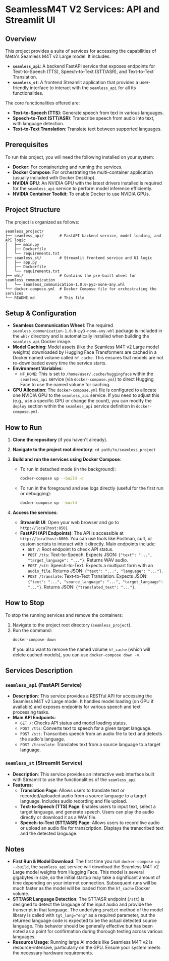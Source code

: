 # SeamlessM4T V2 Services: API and Streamlit UI

## Overview

This project provides a suite of services for accessing the capabilities of Meta's Seamless M4T v2 Large model. It includes:

*   **`seamless_api`**: A backend FastAPI service that exposes endpoints for Text-to-Speech (TTS), Speech-to-Text (STT/ASR), and Text-to-Text Translation.
*   **`seamless_st`**: A frontend Streamlit application that provides a user-friendly interface to interact with the `seamless_api` for all its functionalities.

The core functionalities offered are:
*   **Text-to-Speech (TTS)**: Generate speech from text in various languages.
*   **Speech-to-Text (STT/ASR)**: Transcribe speech from audio into text, with language detection.
*   **Text-to-Text Translation**: Translate text between supported languages.

## Prerequisites

To run this project, you will need the following installed on your system:

*   **Docker**: For containerizing and running the services.
*   **Docker Compose**: For orchestrating the multi-container application (usually included with Docker Desktop).
*   **NVIDIA GPU**: An NVIDIA GPU with the latest drivers installed is required for the `seamless_api` service to perform model inference efficiently.
*   **NVIDIA Container Toolkit**: To enable Docker to use NVIDIA GPUs.

## Project Structure

The project is organized as follows:

```
seamless_project/
├── seamless_api/       # FastAPI backend service, model loading, and API logic
│   ├── main.py
│   ├── Dockerfile
│   └── requirements.txt
├── seamless_st/        # Streamlit frontend service and UI logic
│   ├── app.py
│   ├── Dockerfile
│   └── requirements.txt
├── whl/                # Contains the pre-built wheel for seamless_communication
│   └── seamless_communication-1.0.0-py3-none-any.whl
└── docker-compose.yml  # Docker Compose file for orchestrating the services
└── README.md           # This file
```

## Setup & Configuration

*   **Seamless Communication Wheel**: The required `seamless_communication-1.0.0-py3-none-any.whl` package is included in the `whl/` directory and is automatically installed when building the `seamless_api` Docker image.
*   **Model Caching**: Model assets (like the Seamless M4T v2 Large model weights) downloaded by Hugging Face Transformers are cached in a Docker named volume called `hf_cache`. This ensures that models are not re-downloaded every time the service starts.
*   **Environment Variables**:
    *   `HF_HOME`: This is set to `/home/user/.cache/huggingface` within the `seamless_api` service (via `docker-compose.yml`) to direct Hugging Face to use the named volume for caching.
*   **GPU Allocation**: The `docker-compose.yml` file is configured to allocate one NVIDIA GPU to the `seamless_api` service. If you need to adjust this (e.g., use a specific GPU or change the count), you can modify the `deploy` section within the `seamless_api` service definition in `docker-compose.yml`.

## How to Run

1.  **Clone the repository** (if you haven't already).
2.  **Navigate to the project root directory**: `cd path/to/seamless_project`
3.  **Build and run the services using Docker Compose**:
    *   To run in detached mode (in the background):
        ```bash
        docker-compose up --build -d
        ```
    *   To run in the foreground and see logs directly (useful for the first run or debugging):
        ```bash
        docker-compose up --build
        ```

4.  **Access the services**:
    *   **Streamlit UI**: Open your web browser and go to `http://localhost:8501`
    *   **FastAPI (API Endpoints)**: The API is accessible at `http://localhost:8000`. You can use tools like Postman, curl, or custom scripts to interact with it directly. Main endpoints include:
        *   `GET /`: Root endpoint to check API status.
        *   `POST /tts`: Text-to-Speech. Expects JSON: `{"text": "...", "target_language": "..."}`. Returns WAV audio.
        *   `POST /stt`: Speech-to-Text. Expects a multipart form with an `audio_file`. Returns JSON: `{"text": "...", "language": "..."}`.
        *   `POST /translate`: Text-to-Text Translation. Expects JSON: `{"text": "...", "source_language": "...", "target_language": "..."}`. Returns JSON: `{"translated_text": "..."}`.

## How to Stop

To stop the running services and remove the containers:

1.  Navigate to the project root directory (`seamless_project`).
2.  Run the command:
    ```bash
    docker-compose down
    ```
    If you also want to remove the named volume `hf_cache` (which will delete cached models), you can use `docker-compose down -v`.

## Services Description

### `seamless_api` (FastAPI Service)

*   **Description**: This service provides a RESTful API for accessing the Seamless M4T v2 Large model. It handles model loading (on GPU if available) and exposes endpoints for various speech and text processing tasks.
*   **Main API Endpoints**:
    *   `GET /`: Checks API status and model loading status.
    *   `POST /tts`: Converts text to speech for a given target language.
    *   `POST /stt`: Transcribes speech from an audio file to text and detects the audio's language.
    *   `POST /translate`: Translates text from a source language to a target language.

### `seamless_st` (Streamlit Service)

*   **Description**: This service provides an interactive web interface built with Streamlit to use the functionalities of the `seamless_api`.
*   **Features**:
    *   **Translation Page**: Allows users to translate text or recorded/uploaded audio from a source language to a target language. Includes audio recording and file upload.
    *   **Text-to-Speech (TTS) Page**: Enables users to input text, select a target language, and generate speech. Users can play the audio directly or download it as a WAV file.
    *   **Speech-to-Text (STT/ASR) Page**: Allows users to record live audio or upload an audio file for transcription. Displays the transcribed text and the detected language.

## Notes

*   **First Run & Model Download**: The first time you run `docker-compose up --build`, the `seamless_api` service will download the Seamless M4T v2 Large model weights from Hugging Face. This model is several gigabytes in size, so the initial startup may take a significant amount of time depending on your internet connection. Subsequent runs will be much faster as the model will be loaded from the `hf_cache` Docker volume.
*   **STT/ASR Language Detection**: The STT/ASR endpoint (`/stt`) is designed to detect the language of the input audio and provide the transcript in that language. The underlying `predict` method of the model library is called with `tgt_lang="eng"` as a required parameter, but the returned language code is expected to be the actual detected source language. This behavior should be generally effective but has been noted as a point for confirmation during thorough testing across various languages.
*   **Resource Usage**: Running large AI models like Seamless M4T v2 is resource-intensive, particularly on the GPU. Ensure your system meets the necessary hardware requirements.
